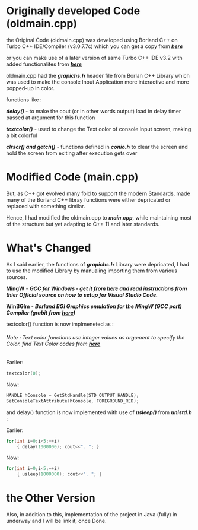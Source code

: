 # Originally developed Code (oldmain.cpp)

the Original Code (oldmain.cpp) was developed using Borland C++ on Turbo C++ IDE/Compiler (v3.0.7.7c) which you can get a copy from ***[here](https://github.com/imAbhinavBharadwaj/bookmytrip.cpp/tree/main/cpp.sources)***

or you can make use of a later version of same Turbo C++ IDE v3.2 with added functionalites from ***[here](https://github.com/vineetchoudhary/turbocpp/releases/download/v3.2/Turbo.C.3.2.zip?raw=true&after=https://developerinsider.co/c-and-cpp-insider/)***

oldmain.cpp had the ***grapichs.h*** header file from Borlan C++ Library which was used to make the console Inout Application more interactive and more popped-up in color.

functions like :

***delay()*** - to make the cout (or in other words output) load in delay timer passed at argument for this function

***textcolor()*** -  used to change the Text color of console Input screen, making a bit colorful

***clrscr() and getch()*** - functions defined in ***conio.h*** to clear the screen and hold the screen from exiting after execution gets over

# Modified Code (main.cpp)

But, as C++ got evolved many fold to support the modern Standards, made many of the Borland C++ libray functions were either depricated or replaced with something similar.

Hence, I had modified the oldmain.cpp to ***main.cpp***, while maintaining most of the structure but yet adapting to C++ 11 and later standards.

# What's Changed

As I said earlier, the functions of ***grapichs.h*** Library were depricated, I had to use the modified Library by manualing importing them from various sources.

**MingW** - ***GCC for Windows - get it from [here](http://mingw-w64.org/doku.php/start) and read instructions from thier Official source on how to setup for Visual Studio Code.***

**WinBGIm** - ***Borland BGI Graphics emulation for the MingW (GCC port) Compiler (grabit from [here](http://winbgim.codecutter.org/V6_0/WinBGIm_Library6_0_Nov2005.zip))***

textcolor() function is now implmeneted as :

###### Note : Text color functions use integer values as argument to specify the Color. find Text Color codes from ***[here](https://www.programmingsimplified.com/c/graphics.h/colors)***

Earlier:
```c++
textcolor(0); 
```

Now:
```c++
HANDLE hConsole = GetStdHandle(STD_OUTPUT_HANDLE);
SetConsoleTextAttribute(hConsole, FOREGROUND_RED);
```

and delay() function is now implemented with use of ***usleep()*** from ***unistd.h*** :

Earlier:
```c++
for(int i=0;i<5;++i)
	{ delay(1000000); cout<<". "; }
```

Now:
```c++
for(int i=0;i<5;++i)
	{ usleep(1000000); cout<<". "; }
```
	
# the Other Version

Also, in addition to this, implementation of the project in Java (fully) in underway and I will be link it, once Done.
